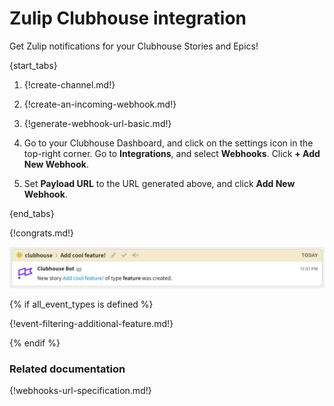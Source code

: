 # Zulip Clubhouse integration

Get Zulip notifications for your Clubhouse Stories and Epics!

{start_tabs}

1. {!create-channel.md!}

1. {!create-an-incoming-webhook.md!}

1. {!generate-webhook-url-basic.md!}

1. Go to your Clubhouse Dashboard, and click on the settings icon in the
   top-right corner. Go to **Integrations**, and select **Webhooks**.
   Click **+ Add New Webhook**.

1. Set **Payload URL** to the URL generated above, and click **Add New
   Webhook**.

{end_tabs}

{!congrats.md!}

![](/static/images/integrations/clubhouse/001.png)

{% if all_event_types is defined %}

{!event-filtering-additional-feature.md!}

{% endif %}

### Related documentation

{!webhooks-url-specification.md!}
